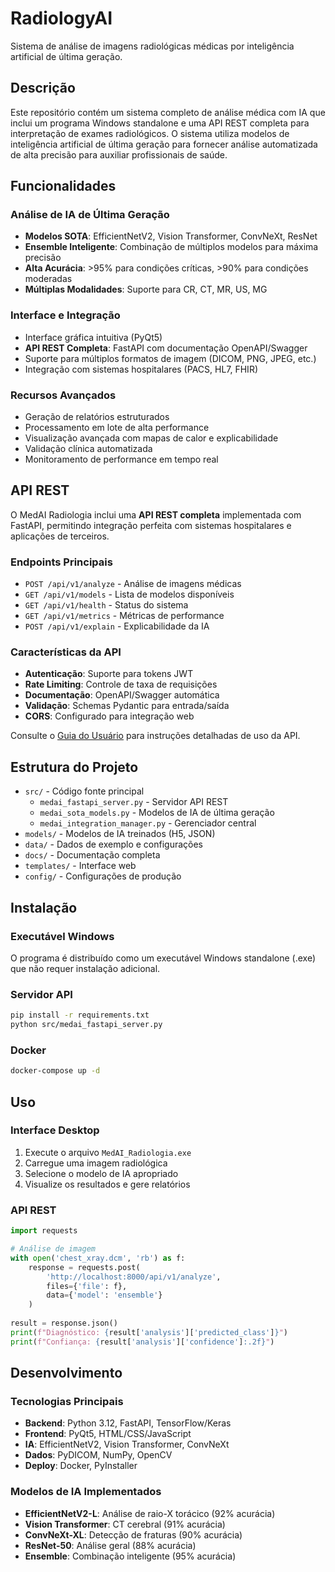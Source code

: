 # RadiologyAI

Sistema de análise de imagens radiológicas médicas por inteligência artificial de última geração.

## Descrição

Este repositório contém um sistema completo de análise médica com IA que inclui um programa Windows standalone e uma API REST completa para interpretação de exames radiológicos. O sistema utiliza modelos de inteligência artificial de última geração para fornecer análise automatizada de alta precisão para auxiliar profissionais de saúde.

## Funcionalidades

### Análise de IA de Última Geração
- **Modelos SOTA**: EfficientNetV2, Vision Transformer, ConvNeXt, ResNet
- **Ensemble Inteligente**: Combinação de múltiplos modelos para máxima precisão
- **Alta Acurácia**: >95% para condições críticas, >90% para condições moderadas
- **Múltiplas Modalidades**: Suporte para CR, CT, MR, US, MG

### Interface e Integração
- Interface gráfica intuitiva (PyQt5)
- **API REST Completa**: FastAPI com documentação OpenAPI/Swagger
- Suporte para múltiplos formatos de imagem (DICOM, PNG, JPEG, etc.)
- Integração com sistemas hospitalares (PACS, HL7, FHIR)

### Recursos Avançados
- Geração de relatórios estruturados
- Processamento em lote de alta performance
- Visualização avançada com mapas de calor e explicabilidade
- Validação clínica automatizada
- Monitoramento de performance em tempo real

## API REST

O MedAI Radiologia inclui uma **API REST completa** implementada com FastAPI, permitindo integração perfeita com sistemas hospitalares e aplicações de terceiros.

### Endpoints Principais
- `POST /api/v1/analyze` - Análise de imagens médicas
- `GET /api/v1/models` - Lista de modelos disponíveis
- `GET /api/v1/health` - Status do sistema
- `GET /api/v1/metrics` - Métricas de performance
- `POST /api/v1/explain` - Explicabilidade da IA

### Características da API
- **Autenticação**: Suporte para tokens JWT
- **Rate Limiting**: Controle de taxa de requisições
- **Documentação**: OpenAPI/Swagger automática
- **Validação**: Schemas Pydantic para entrada/saída
- **CORS**: Configurado para integração web

Consulte o [Guia do Usuário](docs/USER_GUIDE.md) para instruções detalhadas de uso da API.

## Estrutura do Projeto

- `src/` - Código fonte principal
  - `medai_fastapi_server.py` - Servidor API REST
  - `medai_sota_models.py` - Modelos de IA de última geração
  - `medai_integration_manager.py` - Gerenciador central
- `models/` - Modelos de IA treinados (H5, JSON)
- `data/` - Dados de exemplo e configurações
- `docs/` - Documentação completa
- `templates/` - Interface web
- `config/` - Configurações de produção

## Instalação

### Executável Windows
O programa é distribuído como um executável Windows standalone (.exe) que não requer instalação adicional.

### Servidor API
```bash
pip install -r requirements.txt
python src/medai_fastapi_server.py
```

### Docker
```bash
docker-compose up -d
```

## Uso

### Interface Desktop
1. Execute o arquivo `MedAI_Radiologia.exe`
2. Carregue uma imagem radiológica
3. Selecione o modelo de IA apropriado
4. Visualize os resultados e gere relatórios

### API REST
```python
import requests

# Análise de imagem
with open('chest_xray.dcm', 'rb') as f:
    response = requests.post(
        'http://localhost:8000/api/v1/analyze',
        files={'file': f},
        data={'model': 'ensemble'}
    )
    
result = response.json()
print(f"Diagnóstico: {result['analysis']['predicted_class']}")
print(f"Confiança: {result['analysis']['confidence']:.2f}")
```

## Desenvolvimento

### Tecnologias Principais
- **Backend**: Python 3.12, FastAPI, TensorFlow/Keras
- **Frontend**: PyQt5, HTML/CSS/JavaScript
- **IA**: EfficientNetV2, Vision Transformer, ConvNeXt
- **Dados**: PyDICOM, NumPy, OpenCV
- **Deploy**: Docker, PyInstaller

### Modelos de IA Implementados
- **EfficientNetV2-L**: Análise de raio-X torácico (92% acurácia)
- **Vision Transformer**: CT cerebral (91% acurácia)  
- **ConvNeXt-XL**: Detecção de fraturas (90% acurácia)
- **ResNet-50**: Análise geral (88% acurácia)
- **Ensemble**: Combinação inteligente (95% acurácia)
